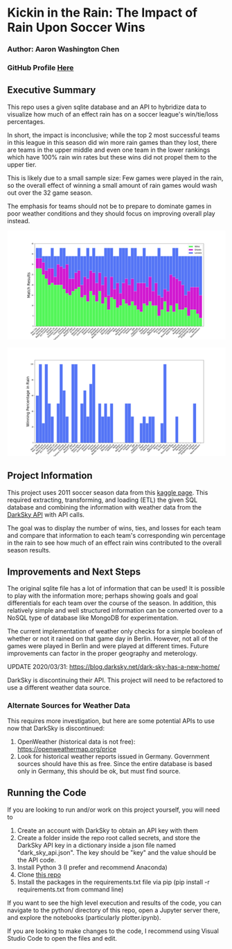 
# Kickin in the Rain: The Impact of Rain Upon Soccer Wins
### Author: Aaron Washington Chen
### GitHub Profile [Here](https://github.com/AaronWChen)

## Executive Summary

This repo uses a given sqlite database and an API to hybridize data to visualize how much of an effect rain has on a soccer league's win/tie/loss percentages.

In short, the impact is inconclusive; while the top 2 most successful teams in this league in this season did win more rain games than they lost, there are teams in the upper middle and even one team in the lower rankings which have 100% rain win rates but these wins did not propel them to the upper tier.

This is likely due to a small sample size: Few games were played in the rain, so the overall effect of winning a small amount of rain games would wash out over the 32 game season.

The emphasis for teams should not be to prepare to dominate games in poor weather conditions and they should focus on improving overall play instead.

![Overall Season Results for Each Team in the 2011 Season](https://github.com/AaronWChen/Kickin-in-the-Rain/blob/master/plots/2011_season_wins_draws_losses_summary.png)

![Rain Win Percentage for Each Team in the 2011 Season](https://github.com/AaronWChen/Kickin-in-the-Rain/blob/master/plots/2011_season_rain_win_percentage_summary.png)


## Project Information

This project uses 2011 soccer season data from this [kaggle page](https://www.kaggle.com/laudanum/footballdelphi). This required extracting, transforming, and loading (ETL) the given SQL database and combining the information with weather data from the [DarkSky API](https://darksky.net/dev) with API calls. 

The goal was to display the number of wins, ties, and losses for each team and compare that information to each team's corresponding win percentage in the rain to see how much of an effect rain wins contributed to the overall season results.


## Improvements and Next Steps
The original sqlite file has a lot of information that can be used! It is possible to play with the information more; perhaps showing goals and goal differentials for each team over the course of the season. In addition, this relatively simple and well structured information can be converted over to a NoSQL type of database like MongoDB for experimentation.

The current implementation of weather only checks for a simple boolean of whether or not it rained on that game day in Berlin. However, not all of the games were played in Berlin and were played at different times. Future improvements can factor in the proper geography and meterology.

UPDATE 2020/03/31:
https://blog.darksky.net/dark-sky-has-a-new-home/

DarkSky is discontinuing their API. This project will need to be refactored to use a different weather data source.

### Alternate Sources for Weather Data
This requires more investigation, but here are some potential APIs to use now that DarkSky is discontinued:

1. OpenWeather (historical data is not free): https://openweathermap.org/price
2. Look for historical weather reports issued in Germany. Government sources should have this as free. Since the entire database is based only in Germany, this should be ok, but must find source.



## Running the Code
If you are looking to run and/or work on this project yourself, you will need to 
1. Create an account with DarkSky to obtain an API key with them
2. Create a folder inside the repo root called secrets, and store the DarkSky API key in a dictionary inside a json file named "dark_sky_api.json". The key should be "key" and the value should be the API code.
3. Install Python 3 (I prefer and recommend Anaconda)
4. Clone [this repo](https://github.com/AaronWChen/Kickin-in-the-Rain)
5. Install the packages in the requirements.txt file via pip (pip install -r requirements.txt from command line)

If you want to see the high level execution and results of the code, you can navigate to the python/ directory of this repo, open a Jupyter server there, and explore the notebooks (particularly plotter.ipynb).

If you are looking to make changes to the code, I recommend using Visual Studio Code to open the files and edit.
